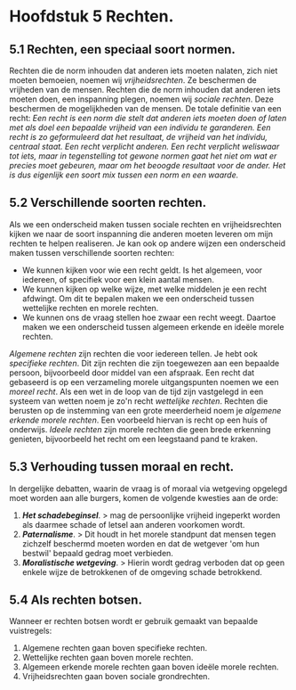 # Hoofdstuk 5 Rechten.

<!-- toc -->


## 5.1 Rechten, een speciaal soort normen.

Rechten die de norm inhouden dat anderen iets moeten nalaten, zich niet moeten bemoeien, noemen wij *vrijheidsrechten*. Ze beschermen de vrijheden van de mensen. Rechten die de norm inhouden dat anderen iets moeten doen, een inspanning plegen, noemen wij *sociale rechten*. Deze beschermen de mogelijkheden van de mensen. De totale definitie van een recht: *Een recht is een norm die stelt dat anderen iets moeten doen of laten met als doel een bepaalde vrijheid van een individu te garanderen. Een recht is zo geformuleerd dat het resultaat, de vrijheid van het individu, centraal staat. Een recht verplicht anderen.
Een recht verplicht weliswaar tot iets, maar in tegenstelling tot gewone normen gaat het niet om wat er precies moet gebeuren, maar om het beoogde resultaat voor de ander. Het is dus eigenlijk een soort mix tussen een norm en een waarde.*

## 5.2 Verschillende soorten rechten.
Als we een onderscheid maken tussen sociale rechten en vrijheidsrechten kijken we naar de soort inspanning die anderen moeten leveren om mijn rechten te helpen realiseren. Je kan ook op andere wijzen een onderscheid maken tussen verschillende soorten rechten:
- We kunnen kijken voor wie een recht geldt. Is het algemeen, voor iedereen, of specifiek voor een klein aantal mensen.
- We kunnen kijken op welke wijze, met welke middelen je een recht afdwingt. Om dit te bepalen maken we een onderscheid tussen wettelijke rechten en morele rechten.
- We kunnen ons de vraag stellen hoe zwaar een recht weegt. Daartoe maken we een onderscheid tussen algemeen erkende en ideële morele rechten.

*Algemene rechten* zijn rechten die voor iedereen tellen. Je hebt ook *specifieke rechten*. Dit zijn rechten die zijn toegewezen aan een bepaalde persoon, bijvoorbeeld door middel van een afspraak. Een recht dat gebaseerd is op een verzameling morele uitgangspunten noemen we een *moreel recht*. Als een wet in de loop van de tijd zijn vastgelegd in een systeem van wetten noem je zo'n recht *wettelijke rechten*. Rechten die berusten op de instemming van een grote meerderheid noem je *algemene erkende morele rechten*. Een voorbeeld hiervan is recht op een huis of onderwijs. *Ideele rechten* zijn morele rechten die geen brede erkenning genieten, bijvoorbeeld het recht om een leegstaand pand te kraken.

## 5.3 Verhouding tussen moraal en recht.
In dergelijke debatten, waarin de vraag is of moraal via wetgeving opgelegd moet worden aan alle burgers, komen de volgende kwesties aan de orde:
1. ***Het schadebeginsel***. > mag de persoonlijke vrijheid ingeperkt worden als daarmee schade of letsel aan anderen voorkomen wordt.
2. ***Paternalisme***. > Dit houdt in het morele standpunt dat mensen tegen zichzelf beschermd moeten worden en dat de wetgever 'om hun bestwil' bepaald gedrag moet verbieden.
3. ***Moralistische wetgeving***. > Hierin wordt gedrag verboden dat op geen enkele wijze de betrokkenen of de omgeving schade betrokkend.

## 5.4 Als rechten botsen.
Wanneer er rechten botsen wordt er gebruik gemaakt van bepaalde vuistregels:
1. Algemene rechten gaan boven specifieke rechten.
2. Wettelijke rechten gaan boven morele rechten.
3. Algemeen erkende morele rechten gaan boven ideële morele rechten.
4. Vrijheidsrechten gaan boven sociale grondrechten.


